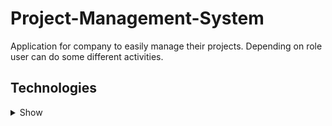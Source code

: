 # Project-Management-System

Application for company to easily manage their projects. Depending on role user can do some different activities.

## Technologies

<details><summary>Show</summary>
  <p>
    
### Java
> Main back-end language.
>#### Maven
>> Managing libraries used in project.
>#### JavaFX
>> Main front-end technology.
>#### Jakarta Persistence Api (JPA)
>> ORM standard
>#### Hibernate
>> Framework for mapping Java objects to MySQL database.
### MySQL
> Database service used to store objects.
</details>
